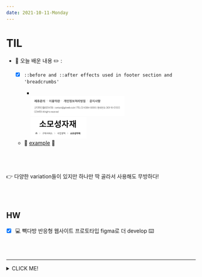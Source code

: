 ```yaml
---
date: 2021-10-11-Monday
---
```


# TIL

- 📝 오늘 배운 내용 ✏️ : 
  - [x] `::before and ::after effects used in footer section and 'breadcrumbs'`        

    -  

  <img src="./images/footer_before_after_effects.png" alt="before와 after 가상 요소를 사용한 예시" width="250px" height="px" style="padding-left: 40px;"/>
  <br />
  <img src="./images/breadcrumbs_example.png" alt="before와 after 가상 요소를 사용한 예시" width="150px" height="px" style="padding-left: 40px;"/>
  <br />

  - 📍 <u>example</u> 📍         
  ```html
  ```
  ```css 
  ```

  ```html 
  ```
  ```css 
  ```

👉 다양한 variation들이 있지만 하나만 딱 골라서 사용해도 무방하다!    

<br /> 
<br />

## HW
- [x] 💻 빽다방 반응형 웹사이트 프로토타입 figma로 더 develop ⌨️    

<br /> 
<br />

---

<details>
<summary>CLICK ME!</summary>  

- cf.  
  - http://www.serveone.co.kr/kr/purchasing-service/business/consumable-materials.do
  - https://www.gdweb.co.kr/main/
  - 

</detials>   


